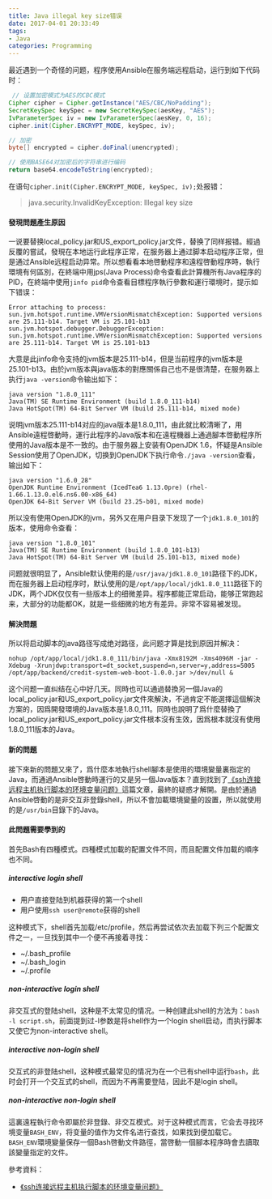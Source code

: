 ```yaml
---
title: Java illegal key size错误
date: 2017-04-01 20:33:49
tags:
- Java
categories: Programming
---
```




最近遇到一个奇怪的问题，程序使用Ansible在服务端远程启动，运行到如下代码时：

<!-- more -->

```java
 // 设置加密模式为AES的CBC模式
Cipher cipher = Cipher.getInstance("AES/CBC/NoPadding");
SecretKeySpec keySpec = new SecretKeySpec(aesKey, "AES");
IvParameterSpec iv = new IvParameterSpec(aesKey, 0, 16);
cipher.init(Cipher.ENCRYPT_MODE, keySpec, iv);

// 加密
byte[] encrypted = cipher.doFinal(unencrypted);

// 使用BASE64对加密后的字符串进行编码
return base64.encodeToString(encrypted);
```

在语句`cipher.init(Cipher.ENCRYPT_MODE, keySpec, iv);`处报错：

>  java.security.InvalidKeyException: Illegal key size

#### 發現問題產生原因

一说要替换local_policy.jar和US_export_policy.jar文件，替换了同样报错。經過反覆的嘗試，發現在本地运行此程序正常，在服务器上通过脚本启动程序正常，但是通过Ansible远程启动异常。所以想看看本地啓動程序和遠程啓動程序時，執行環境有何區別，在終端中用jps(Java Process)命令查看此計算機所有Java程序的PID，在終端中使用`jinfo pid`命令查看目標程序執行參數和運行環境时，提示如下错误：

```
Error attaching to process: sun.jvm.hotspot.runtime.VMVersionMismatchException: Supported versions are 25.111-b14. Target VM is 25.101-b13
sun.jvm.hotspot.debugger.DebuggerException: sun.jvm.hotspot.runtime.VMVersionMismatchException: Supported versions are 25.111-b14. Target VM is 25.101-b13
```

大意是此jinfo命令支持的jvm版本是25.111-b14，但是当前程序的jvm版本是25.101-b13。由於jvm版本與java版本的對應關係自己也不是很清楚，在服务器上执行`java -version`命令输出如下：

```
java version "1.8.0_111"
Java(TM) SE Runtime Environment (build 1.8.0_111-b14)
Java HotSpot(TM) 64-Bit Server VM (build 25.111-b14, mixed mode)
```

说明jvm版本25.111-b14对应的java版本是1.8.0_111，由此就比較清晰了，用Ansible遠程啓動時，運行此程序的Java版本和在遠程機器上通過腳本啓動程序所使用的Java版本是不一致的。由于服务器上安装有OpenJDK 1.6，怀疑是Ansible Session使用了OpenJDK，切换到OpenJDK下执行命令`./java -version`查看，输出如下：

```
java version "1.6.0_28"
OpenJDK Runtime Environment (IcedTea6 1.13.0pre) (rhel-1.66.1.13.0.el6.ns6.00-x86_64)
OpenJDK 64-Bit Server VM (build 23.25-b01, mixed mode)
```

所以没有使用OpenJDK的jvm，另外又在用户目录下发现了一个`jdk1.8.0_101`的版本，使用命令查看：

```
java version "1.8.0_101"
Java(TM) SE Runtime Environment (build 1.8.0_101-b13)
Java HotSpot(TM) 64-Bit Server VM (build 25.101-b13, mixed mode)
```

问题就很明显了，Ansible默认使用的是`/usr/java/jdk1.8.0_101`路径下的JDK，而在服务器上启动程序时，默认使用的是`/opt/app/local/jdk1.8.0_111`路径下的JDK，两个JDK仅仅有一些版本上的细微差异。程序都能正常启动，能够正常跑起来，大部分的功能都OK，就是一些细微的地方有差异。非常不容易被发现。

#### 解決問題

所以将启动脚本的java路径写成绝对路径，此问题才算是找到原因并解决：

```shell
nohup /opt/app/local/jdk1.8.0_111/bin/java -Xmx8192M -Xms4096M -jar -Xdebug -Xrunjdwp:transport=dt_socket,suspend=n,server=y,address=5005 /opt/app/backend/credit-system-web-boot-1.0.0.jar >/dev/null &
```

这个问题一直纠结在心中好几天。同時也可以通過替換另一個Java的local_policy.jar和US_export_policy.jar文件來解決，不過肯定不能選擇這個解決方案的，因爲開發環境的Java版本是1.8.0\_111。同時也說明了爲什麼替換了local_policy.jar和US_export_policy.jar文件根本沒有生效，因爲根本就沒有使用1.8.0\_111版本的Java。

#### 新的問題

接下來新的問題又來了，爲什麼本地執行shell腳本是使用的環境變量裏指定的Java，而通過Ansible啓動時運行的又是另一個Java版本？直到找到了[《ssh连接远程主机执行脚本的环境变量问题》](http://feihu.me/blog/2014/env-problem-when-ssh-executing-command-on-remote/)這篇文章，最終的疑惑才解開。是由於通過Ansible啓動的是非交互非登錄shell，所以不會加載環境變量的設置，所以就使用的是`/usr/bin`目錄下的Java。

#### 此問題需要學到的

首先Bash有四種模式。四種模式加載的配置文件不同，而且配置文件加載的順序也不同。

##### interactive login shell

- 用户直接登陆到机器获得的第一个shell
- 用户使用`ssh user@remote`获得的shell

这种模式下，shell首先加载/etc/profile，然后再尝试依次去加载下列三个配置文件之一，一旦找到其中一个便不再接着寻找：

* ~/.bash_profile
* ~/.bash_login
* ~/.profile

##### non-interactive login shell

非交互式的登陆shell，这种是不太常见的情况。一种创建此shell的方法为：`bash -l script.sh`，前面提到过-l参数是将shell作为一个login shell启动，而执行脚本又使它为non-interactive shell。

##### interactive non-login shell

交互式的非登陆shell，这种模式最常见的情况为在一个已有shell中运行`bash`，此时会打开一个交互式的shell，而因为不再需要登陆，因此不是login shell。

##### non-interactive non-login shell

這裏遠程執行命令即屬於非登錄、非交互模式。对于这种模式而言，它会去寻找环境变量`BASH_ENV`，将变量的值作为文件名进行查找，如果找到便加载它。`BASH_ENV`環境變量保存一個Bash啓動文件路徑，當啓動一個腳本程序時會去讀取該變量指定的文件。

參考資料：

* [《ssh连接远程主机执行脚本的环境变量问题》](http://feihu.me/blog/2014/env-problem-when-ssh-executing-command-on-remote/)